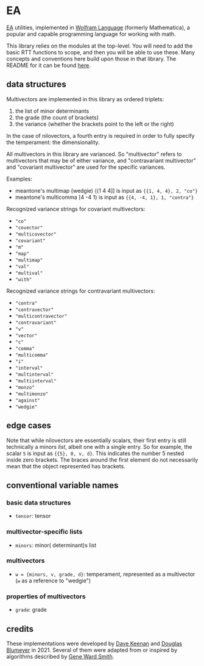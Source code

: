 # EA

[EA](https://en.xen.wiki/w/Intro_to_exterior_algebra_for_RTT) utilities, implemented in [Wolfram Language](https://www.wolfram.com/language/) (formerly Mathematica), a popular and capable programming language for working with math. 

This library relies on the modules at the top-level. You will need to add the basic RTT functions to scope, and then you will be able to use these. Many concepts and conventions here build upon those in that library. The README for it can be found [here](https://github.com/cmloegcmluin/RTT/blob/main/README.md).

## data structures

Multivectors are implemented in this library as ordered triplets:

1. the list of minor determinants
2. the grade (the count of brackets)
3. the variance (whether the brackets point to the left or the right)

In the case of nilovectors, a fourth entry is required in order to fully specify the temperament: the dimensionality.

All multivectors in this library are varianced. So "multivector" refers to multivectors that may be of either variance, and "contravariant multivector" and "covariant multivector" are used for the specific variances.

Examples:

* meantone's multimap (wedgie) ⟨⟨1 4 4]] is input as `{{1, 4, 4}, 2, "co"}`
* meantone's multicomma [4 -4 1⟩ is input as `{{4, -4, 1}, 1, "contra"}`

Recognized variance strings for covariant multivectors:
* `"co"`
* `"covector"`
* `"multicovector"`
* `"covariant"`
* `"m"`
* `"map"`
* `"multimap"`
* `"val"`
* `"multival"`
* `"with"`

Recognized variance strings for contravariant multivectors:
* `"contra"`
* `"contravector"`
* `"multicontravector"`
* `"contravariant"`
* `"v"`
* `"vector"`
* `"c"`
* `"comma"`
* `"multicomma"`
* `"i"`
* `"interval"`
* `"multinterval"`
* `"multiinterval"`
* `"monzo"`
* `"multimonzo"`
* `"against"`
* `"wedgie"`

## edge cases

Note that while nilovectors are essentially scalars, their first entry is still technically a minors *list*, albeit one with a single entry. So for example, the scalar `5` is input as `{{5}, 0, v, d}`. This indicates the number 5 nested inside zero brackets. The braces around the first element do not necessarily mean that the object represented has brackets.

## conventional variable names

### basic data structures

* `tensor`: tensor

### multivector-specific lists

* `minors`: minor( determinant)s list

### multivectors

* `w = {minors, v, grade, d}`: temperament, represented as a multivector (`w` as a reference to "wedgie")

### properties of multivectors

* `grade`: grade

## credits

These implementations were developed by [Dave Keenan](https://en.xen.wiki/w/Dave_Keenan) and [Douglas Blumeyer](https://en.xen.wiki/w/Douglas_Blumeyer) in 2021. Several of them were adapted from or inspired by algorithms described by [Gene Ward Smith](https://en.xen.wiki/w/Gene_Ward_Smith).
